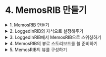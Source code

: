 # 4. MemosRIB 만들기  

<details>
<summary>1. MemosRIB 만들기</summary>
</details>

<details>
<summary>2. LoggedInRIB의 자식으로 설정해주기</summary><br/>

LoggedInComponent가  MemosDependency를 따르게 해줍니다
```swift
    final class LoggedInComponent: Component<LoggedInDependency>, MemosDependency {
```

LoggedInRouter의 생성자에  MemosBuilder를 주입해줄 수 있게 만듭니다. 
```swift 
    final class LoggedInRouter: Router<LoggedInInteractable>, LoggedInRouting {
    
        private let viewController: LoggedInViewControllable
        private let memosBuilder: MemosBuildable
        
        // TODO: Constructor inject child builder protocols to allow building children.
        init(interactor: LoggedInInteractable,
             viewController: LoggedInViewControllable,
             memosBuilder: MemosBuildable) {
            self.viewController = viewController
            self.memosBuilder = memosBuilder
            super.init(interactor: interactor)
            interactor.router = self
        }
    
        func cleanupViews() {
            // TODO: Since this router does not own its view, it needs to cleanup the views
            // it may have added to the view hierarchy, when its interactor is deactivated.
        }
    }
```

LoggedInBuilder의 build 함수에도 변경사항을 반영해줍니다. 
```swift
    final class LoggedInBuilder: Builder<LoggedInDependency>, LoggedInBuildable {
    
        override init(dependency: LoggedInDependency) {
            super.init(dependency: dependency)
        }
    
        func build(withListener listener: LoggedInListener,
                   email: String,
                   password: String) -> LoggedInRouting {
            let component = LoggedInComponent(dependency: dependency,
                                              email: email,
                                              password: password)
            let interactor = LoggedInInteractor()
            interactor.listener = listener
            
            let memosBuilder = MemosBuilder(dependency: component)
            return LoggedInRouter(interactor: interactor,
                                  viewController: component.LoggedInViewController,
                                  memosBuilder: memosBuilder)
        }
    }
```
</details>


<details>
<summary>3. LoggedInRIB에서 MemosRIB으로 스위칭하기 </summary><br/>

LoggedInRIB이 로드되는 순간, MemosRIB으로 스위칭해줍니다. 
LoggedInRouter의 didLoad를 오버라이딩해서 MemosRIB을 attach 해줄 것입니다.

```swift 
    final class LoggedInRouter: Router<LoggedInInteractable>, LoggedInRouting {
    
        private let viewController: LoggedInViewControllable
        private let memosBuilder: MemosBuildable
        
        // TODO: Constructor inject child builder protocols to allow building children.
        init(interactor: LoggedInInteractable,
             viewController: LoggedInViewControllable,
             memosBuilder: MemosBuildable) {
            self.viewController = viewController
            self.memosBuilder = memosBuilder
            super.init(interactor: interactor)
            interactor.router = self
        }
    
        func cleanupViews() {
            // TODO: Since this router does not own its view, it needs to cleanup the views
            // it may have added to the view hierarchy, when its interactor is deactivated.
        }
        
        override func didLoad() {
            super.didLoad()
            let memosRouting = memosBuilder.build(withListener: interactor)
        }
    }
```

위의 코드처럼, MemosRIB의 리스너로 LoggedInInteractor를 넣어주기 위해 
LoggedInInteractable이 MemosListener를 따르게 해줍니다.  

```swift
    protocol LoggedInInteractable: Interactable, MemosListener {
        var router: LoggedInRouting? { get set }
        var listener: LoggedInListener? { get set }
    }
```

그리고 attachChild 해줍니다. 

```swift
    override func didLoad() {
        super.didLoad()
        let memosRouting = memosBuilder.build(withListener: interactor)
        attachChild(memosRouting)
    }
```

그 다음, MemosViewController를 present해주기 위한 작업을 진행합니다.

```swift
    protocol LoggedInViewControllable: ViewControllable {
        // TODO: Declare methods the router invokes to manipulate the view hierarchy. Since
        // this RIB does not own its own view, this protocol is conformed to by one of this
        // RIB's ancestor RIBs' view.
        func present(viewController: ViewControllable)
    }
```

LoggedInViewControllable을 RootViewController가 따르고 있는데,

RootViewController에서 이미 present함수를 구현해줬기때문에 따로 작업할 것은 없습니다. 

우리는 MemosViewController를 rootViewController로 가지고 있는 NavigationController를 present해줄 것입니다. 이를 위해서 NavigationController도 ViewControllable 프로토콜을 따르게 해줍니다.

이니셜라이저도 만들어줍니다. 

```swift
    // MARK: RIBs
    extension UINavigationController: ViewControllable {
        public var uiviewController: UIViewController {
            return self
        }
        
        convenience init(root: ViewControllable) {
            self.init(rootViewController: root.uiviewController)
        }
    }
```

그리고 navigationController를 present해줍니다. 
```swift
    override func didLoad() {
        super.didLoad()
        let memosRouting = memosBuilder.build(withListener: interactor)
        attachChild(memosRouting)
        let navigationController = UINavigationController(root: memosRouting.viewControllable)
        viewController.present(viewController: navigationController)
    }
```
</details>

<details>
<summary>4. MemosRIB의 뷰로 스토리보드를 쓸 준비하기</summary><br/>

3장에서 MemosViewController를 xib로 만들어줬었는데, storyboard로 바꿔줍니다

( 기존에 테이블뷰 위에 바로 테이블 뷰셀을 만들어줬는데, xib상에서는 Cell을 못올린다고 해서 ) 

이미 MemosRIB이 만들어진 상태에서 이렇게 다시 똑같은 RIB 템플릿을 만들면 

MemosViewController.storyboard 파일만 딱 생성됩니다.  

![스크린샷 2020-01-16 오후 7 17 32](https://user-images.githubusercontent.com/9502063/72516380-e8c8a400-3894-11ea-8701-8ae494259d04.png)


그리고 MemosViewController.xib 파일을 지워줍니다. 

기존 MemosBuilder에 가보면

```swift
    final class MemosBuilder: Builder<MemosDependency>, MemosBuildable {
    
        override init(dependency: MemosDependency) {
            super.init(dependency: dependency)
        }
    
        func build(withListener listener: MemosListener) -> MemosRouting {
            let component = MemosComponent(dependency: dependency)
            let viewController = MemosViewController()
            let interactor = MemosInteractor(presenter: vc)
            interactor.listener = listener
            return MemosRouter(interactor: interactor, viewController: viewController)
        }
    }
```

viewController를 MemosViewController()로 만드는데, 이건 xib를 불러올수있지만 
스토리보드를 불러오지는 못하더라구요

그래서 저렇게 viewController를 만들어줍니다. 
```swift 
    final class MemosBuilder: Builder<MemosDependency>, MemosBuildable {
    
        override init(dependency: MemosDependency) {
            super.init(dependency: dependency)
        }
    
        func build(withListener listener: MemosListener) -> MemosRouting {
            let component = MemosComponent(dependency: dependency)
            let viewController = UIStoryboard(name: "MemosViewController", bundle: nil).instantiateInitialViewController() as! MemosViewController
            let interactor = MemosInteractor(presenter: viewController)
            interactor.listener = listener
            return MemosRouter(interactor: interactor, viewController: viewController)
        }
    }
```
저 코드는 너무 러프하니까 코드를 개선해줍니다
다른 사람 깃헙에서 본 건데, 

Environment 그룹을 만들고 Storyboard 파일을 하나 만들어줍니다. 

```swift 
    import UIKit
    
    enum Storyboard: String {
        case MemosViewController
        
        func instantiate<VC: UIViewController>(_: VC.Type) -> VC {
            guard let vc = UIStoryboard(name: self.rawValue, bundle: nil).instantiateInitialViewController() as? VC else {
                fatalError("Storyboard \(self.rawValue) wasn`t found.")
            }
            return vc
        }
    }
```

그다음, MemosViewController에 instantiate 함수를 만들어줍니다. 

```swift
    final class MemosViewController: UIViewController, MemosPresentable, MemosViewControllable {
    
        weak var listener: MemosPresentableListener?
        
        static func instantiate() -> Self {
            return Storyboard.MemosViewController.instantiate(self)
        }
        
        override func viewDidLoad() {
            super.viewDidLoad()
        }
    }
```

MemosBuilder의 build 함수에서 viewController 만드는 부분을 이렇게 깔끔하게 바꿔줍니다. 

```swift 
    final class MemosBuilder: Builder<MemosDependency>, MemosBuildable {
    
        override init(dependency: MemosDependency) {
            super.init(dependency: dependency)
        }
    
        func build(withListener listener: MemosListener) -> MemosRouting {
            let component = MemosComponent(dependency: dependency)
            let viewController = MemosViewController.instantiate()
            let interactor = MemosInteractor(presenter: viewController)
            interactor.listener = listener
            return MemosRouter(interactor: interactor, viewController: viewController)
        }
    }
```

</details>

<details>
<summary>5. MemosRIB의 뷰를 구성하기</summary><br/>
    
우선 네비게이션 관련 설정을 해줍니다. 

```swift 
final class MemosViewController: UIViewController, MemosPresentable, MemosViewControllable {

    weak var listener: MemosPresentableListener?

    static func instantiate() -> Self {
        return Storyboard.MemosViewController.instantiate(self)
    }

    override func viewDidLoad() {
        super.viewDidLoad()
        setNavigationBar()
    }

    private func setNavigationBar() {
        self.navigationController?.navigationBar.prefersLargeTitles = true
        self.navigationController?.navigationBar.isTranslucent = false
        self.navigationController?.navigationLargeTitleBarColor = UIColor(named: "MintColor") ?? .white
        self.navigationController?.navigationBar.barTintColor = UIColor(named: "MintColor") ?? .white

        self.navigationController?.navigationBar.largeTitleTextAttributes = [.foregroundColor: UIColor.white]
        self.navigationController?.navigationBar.titleTextAttributes = [.foregroundColor: UIColor.white]
    }
}
```

그리고 MemosViewController 뷰를 구성해줍니다.  

<img width="299" alt="스크린샷 2020-01-11 오후 10 17 50" src="https://user-images.githubusercontent.com/9502063/72520911-cdae6200-389d-11ea-9727-fed598784abf.png">


그리고 MemosPresentableListener에 인터랙터와 소통해야하는 것들을 추가해줍니다.
인터랙터로부터 memos데이터를 얻어와서 뿌려줘야하고,
메모를 삭제하거나 수정하는 액션이 일어나면 인터랙터에게 알려줘야합니다.

```swift
        protocol MemosPresentableListener: class {
            // TODO: Declare properties and methods that the view controller can invoke to perform
            // business logic, such as signIn(). This protocol is implemented by the corresponding
            // interactor class.
            var memos: BehaviorRelay<[Memo]> { get }
            func deleteMemo(_ memo: Memo)
            func changeMemo(_ memo: Memo)
        }
```

그리고 MemosViewController를 코딩해줍니다. 

```swift 
class MemoCell: UITableViewCell {
    @IBOutlet weak var titleLabel: UILabel!
}

final class MemosViewController: UIViewController, MemosPresentable {

    @IBOutlet weak var tableView: UITableView!

    weak var listener: MemosPresentableListener?
    private let disposeBag = DisposeBag()
    
    static func instantiate() -> Self {
        return Storyboard.MemosViewController.instantiate(self)
    }

    override func viewDidLoad() {
        super.viewDidLoad()
        setNavigationBar()
        bindUI()
    }

    private func setNavigationBar() {
        self.navigationController?.navigationBar.prefersLargeTitles = true
        self.navigationController?.navigationBar.isTranslucent = false
        self.navigationController?.navigationLargeTitleBarColor = UIColor(named: "MintColor") ?? .white
        self.navigationController?.navigationBar.barTintColor = UIColor(named: "MintColor") ?? .white
        
        self.navigationController?.navigationBar.largeTitleTextAttributes = [.foregroundColor: UIColor.white]
        self.navigationController?.navigationBar.titleTextAttributes = [.foregroundColor: UIColor.white]
    }

    private func bindUI() {
        moveToAddMemoButton.rx.tap.subscribe(onNext: { [weak self] _ in
            self?.listener?.moveToAddMemoButtonDidTap()
        }).disposed(by: disposeBag)
        
        bindTableView()
    }
    
    private func bindTableView() {
        listener?.memos.bind(to: tableView.rx.items(cellIdentifier: "MemoCell")) { (index, memo, cell) in
            if let cell = cell as? MemoCell {
                cell.titleLabel.text = memo.title
            }
        }.disposed(by: disposeBag)
        
        tableView.rx.setDelegate(self).disposed(by: disposeBag)
    }
}

// MARK: UITableViewDelegate
extension MemosViewController: UITableViewDelegate {
    
    func tableView(_ tableView: UITableView, leadingSwipeActionsConfigurationForRowAt indexPath: IndexPath) -> UISwipeActionsConfiguration? {
        let change = changeAction(at: indexPath)
        return UISwipeActionsConfiguration(actions: [change])
    }
    
    private func changeAction(at indexPath: IndexPath) -> UIContextualAction {
        let action = UIContextualAction(style: .normal, title: "수정") { [weak self] (action, view, completion) in
            guard let `self` = self, let memo = self.listener?.memos.value[indexPath.row] else { return }
            let alertController = UIAlertController(title: "메모 수정", message: nil, preferredStyle: .alert)
            alertController.addTextField(configurationHandler: { textField in
                textField.text = memo.title
            })
            let cancleAction = UIAlertAction(title: "취소", style: .cancel, handler: { [weak self] _ in
                self?.tableView.setEditing(false, animated: true)
            })
            let saveAction = UIAlertAction(title: "확인", style: .default, handler: { [weak self] _ in
                if let textField = alertController.textFields?.first, let text = textField.text {
                    if text == "" {
                        self?.listener?.deleteMemo(memo)
                    } else {
                        var newMemo = memo
                        newMemo.title = text
                        self?.listener?.changeMemo(newMemo)
                    }
                }
                self?.tableView.setEditing(false, animated: true)
            })
            alertController.addAction(cancleAction)
            alertController.addAction(saveAction)
            self.present(alertController, animated: true, completion: nil)
        }
        action.backgroundColor = .orange
        return action
    }

    func tableView(_ tableView: UITableView, trailingSwipeActionsConfigurationForRowAt indexPath: IndexPath) -> UISwipeActionsConfiguration? {
        let delete = deleteAction(at: indexPath)
        return UISwipeActionsConfiguration(actions: [delete])
    }
    
    private func deleteAction(at indexPath: IndexPath) -> UIContextualAction {
        let action = UIContextualAction(style: .normal, title: "삭제") { [weak self] (action, view, completion) in
            guard let `self` = self else { return }
            if let memo = self.listener?.memos.value[indexPath.row] {
                self.listener?.deleteMemo(memo)
            }
        }
        action.backgroundColor = .red
        return action
    }
}

```


그 다음 MemosInteractor를 작업해줍니다. 
Rx subscription은 didBecomActive에서 해줍니다.
disposeOnDeactivate를 해줘서 인터랙터가 deactivce되면 스트림이 dispose되게 해줍니다.

```swift
final class MemosInteractor: PresentableInteractor<MemosPresentable>, MemosInteractable {
    
    weak var router: MemosRouting?
    weak var listener: MemosListener?
    
    var memos: BehaviorRelay<[Memo]> = BehaviorRelay.init(value: [])
    
    // TODO: Add additional dependencies to constructor. Do not perform any logic
    // in constructor.
    override init(presenter: MemosPresentable) {
        super.init(presenter: presenter)
        presenter.listener = self
    }

    override func didBecomeActive() {
        super.didBecomeActive()
        // TODO: Implement business logic here.
        FirebaseManager.fetchAll()
            .bind(to: memos)
            .disposeOnDeactivate(interactor: self)
    }

    override func willResignActive() {
        super.willResignActive()
        // TODO: Pause any business logic.
    }
}
```


MemosInteractor의 MemosPresentableListener를 따르는 부분을 extension으로 따로 빼주고,
아래와 같이 구현해줍니다.

```swift
// MARK: MemosPresentableListener
extension MemosInteractor: MemosPresentableListener {
    
    func deleteMemo(_ memo: Memo) {
        FirebaseManager.delete(key: memo.ID)
    }
    
    func changeMemo(_ memo: Memo) {
        FirebaseManager.change(key: memo.ID, to: memo)
    }
    
    func moveToAddMemoButtonDidTap() {
        router?.moveToAddMemo()
    }
    
    func logOutButtonDidTap() {
        listener?.logOut()
    }
}

```
</details>
